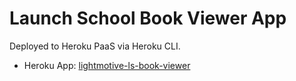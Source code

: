 # Launch School Book Viewer App

Deployed to Heroku PaaS via Heroku CLI.

- Heroku App: [lightmotive-ls-book-viewer](https://dashboard.heroku.com/apps/lightmotive-ls-book-viewer)